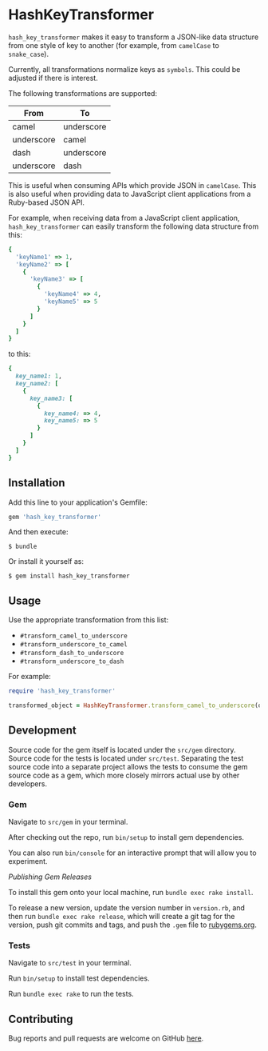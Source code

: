 # HashKeyTransformer

`hash_key_transformer` makes it easy to transform a JSON-like data structure from one style of key to another (for example, from `camelCase` to `snake_case`).

Currently, all transformations normalize keys as `symbols`. This could be adjusted if there is interest.

The following transformations are supported:

|From      |To        |
|---       |---       |
|camel     |underscore|
|underscore|camel     |
|dash      |underscore|
|underscore|dash      |

This is useful when consuming APIs which provide JSON in `camelCase`. This is also useful when providing data to JavaScript client applications from a Ruby-based JSON API.

For example, when receiving data from a JavaScript client application, `hash_key_transformer` can easily transform the following data structure from this:

```ruby
{
  'keyName1' => 1,
  'keyName2' => [
    {
      'keyName3' => [
        {
          'keyName4' => 4,
          'keyName5' => 5
        }
      ]
    }
  ]
}
```

to this:

```ruby
{
  key_name1: 1,
  key_name2: [
    {
      key_name3: [
        {
          key_name4: => 4,
          key_name5: => 5
        }
      ]
    }
  ]
}
```

## Installation

Add this line to your application's Gemfile:

```ruby
gem 'hash_key_transformer'
```

And then execute:

    $ bundle

Or install it yourself as:

    $ gem install hash_key_transformer

## Usage

Use the appropriate transformation from this list:

* `#transform_camel_to_underscore`
* `#transform_underscore_to_camel`
* `#transform_dash_to_underscore`
* `#transform_underscore_to_dash`

For example:

```ruby
require 'hash_key_transformer'

transformed_object = HashKeyTransformer.transform_camel_to_underscore(object)
```

## Development

Source code for  the gem itself is located under the `src/gem` directory. Source code for the tests is located under `src/test`. Separating the test source code into a separate project allows the tests to consume the gem source code as a gem, which more closely mirrors actual use by other developers.

### Gem

Navigate to `src/gem` in your terminal.

After checking out the repo, run `bin/setup` to install gem dependencies.

You can also run `bin/console` for an interactive prompt that will allow you to experiment.

*Publishing Gem Releases*

To install this gem onto your local machine, run `bundle exec rake install`.

To release a new version, update the version number in `version.rb`, and then run `bundle exec rake release`, which will create a git tag for the version, push git commits and tags, and push the `.gem` file to [rubygems.org](https://rubygems.org).

### Tests

Navigate to `src/test` in your terminal.

Run `bin/setup` to install test dependencies.

Run `bundle exec rake` to run the tests.

## Contributing

Bug reports and pull requests are welcome on GitHub [here](https://github.com/accelecode/hash_key_transformer).
